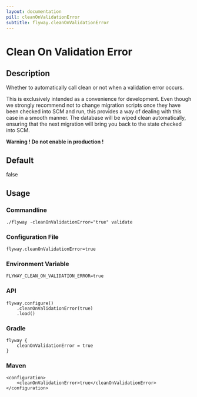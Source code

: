 ```yaml
---
layout: documentation
pill: cleanOnValidationError
subtitle: flyway.cleanOnValidationError
---
```


# Clean On Validation Error

## Description
Whether to automatically call clean or not when a validation error occurs.

This is exclusively intended as a convenience for development. Even though we strongly recommend not to change migration scripts once they have been checked into SCM and run, this provides a way of dealing with this case in a smooth manner. The database will be wiped clean automatically, ensuring that the next migration will bring you back to the state checked into SCM.

<strong>Warning ! Do not enable in production !</strong>

## Default
false

## Usage

### Commandline
```
./flyway -cleanOnValidationError="true" validate
```

### Configuration File
```
flyway.cleanOnValidationError=true
```

### Environment Variable
```
FLYWAY_CLEAN_ON_VALIDATION_ERROR=true
```

### API
```
flyway.configure()
    .cleanOnValidationError(true)
    .load()
```

### Gradle
```
flyway {
    cleanOnValidationError = true
}
```

### Maven
```
<configuration>
    <cleanOnValidationError>true</cleanOnValidationError>
</configuration>
```